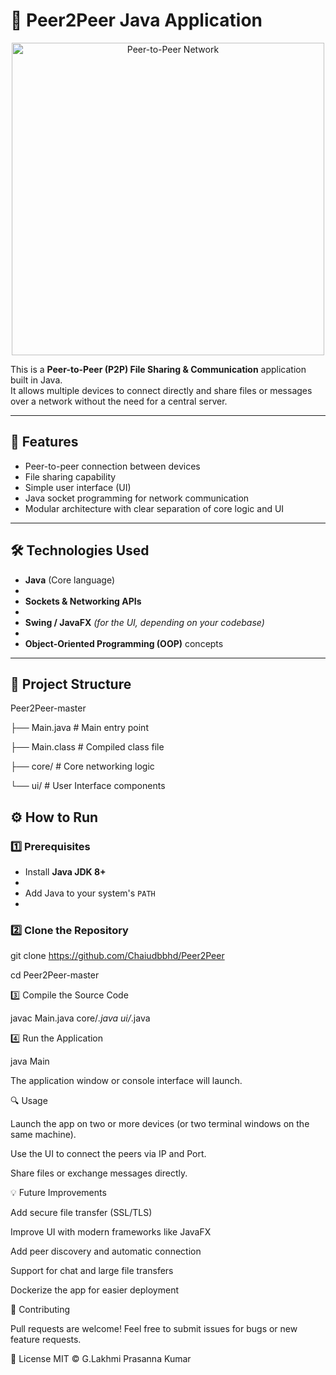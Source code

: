 # 🔗 Peer2Peer Java Application

<p align="center">
  <img src="https://osborne.vc/images/p2p.gif" alt="Peer-to-Peer Network" width="500"/>
</p>

This is a **Peer-to-Peer (P2P) File Sharing & Communication** application built in Java.  
It allows multiple devices to connect directly and share files or messages over a network without the need for a central server.

---

## 🚀 Features

- Peer-to-peer connection between devices
- File sharing capability
- Simple user interface (UI)
- Java socket programming for network communication
- Modular architecture with clear separation of core logic and UI

---

## 🛠️ Technologies Used

- **Java** (Core language)
- 
- **Sockets & Networking APIs**
- 
- **Swing / JavaFX** *(for the UI, depending on your codebase)*
- 
- **Object-Oriented Programming (OOP)** concepts

---

## 📂 Project Structure

Peer2Peer-master

├── Main.java # Main entry point

├── Main.class # Compiled class file

├── core/ # Core networking logic

└── ui/ # User Interface components

## ⚙️ How to Run

### 1️⃣ Prerequisites

- Install **Java JDK 8+**
- 
- Add Java to your system's `PATH`
- 

### 2️⃣ Clone the Repository

git clone https://github.com/Chaiudbbhd/Peer2Peer

cd Peer2Peer-master

3️⃣ Compile the Source Code

javac Main.java core/*.java ui/*.java

4️⃣ Run the Application

java Main

The application window or console interface will launch.

🔍 Usage

Launch the app on two or more devices (or two terminal windows on the same machine).

Use the UI to connect the peers via IP and Port.

Share files or exchange messages directly.

💡 Future Improvements

Add secure file transfer (SSL/TLS)

Improve UI with modern frameworks like JavaFX

Add peer discovery and automatic connection

Support for chat and large file transfers

Dockerize the app for easier deployment

🤝 Contributing

Pull requests are welcome! Feel free to submit issues for bugs or new feature requests.

📄 License
MIT © G.Lakhmi Prasanna Kumar

